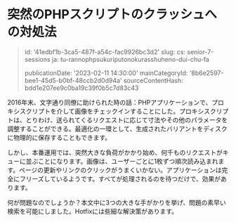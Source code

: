突然のPHPスクリプトのクラッシュへの対処法
======================

> id: '41edbf1b-3ca5-487f-a54c-fac9926bc3d2'
> slug:
> 	cs: senior-7-sessions
> 	ja: tu-rannophpsukuriputonokurasshuheno-dui-chu-fa
> 
> publicationDate: '2023-02-11 14:30:00'
> mainCategoryId: '8b6e2597-bee1-45d5-b0bf-48ccb2d0d94a'
> sourceContentHash: bdd1e207ee9c0ba19c39f0b5c7d83c43

2016年末、文字通り同僚に助けられた時の話：PHPアプリケーションで、プロキシスクリプトを介して画像をチェックインすることにした。プロキシスクリプトは、とりわけ、送られてくるリクエストに応じて寸法やその他のパラメータを調整することができる。最適化の一環として、生成されたバリアントをディスクに物理的に保存することもできます。

しかし、本番運用では、突然大きな負荷がかかり始め、何千ものリクエストがキューに並ぶことになります。画像は、ユーザーごとに1枚ずつ順次読み込まれます。ページの更新やリンクのクリックがうまくいかない。アプリケーションは完全にフリーズしているようです。すべてが処理されるのを待つだけで、効果があります。

何が問題なのでしょうか？本文中に3つの大きな手がかりを挙げ、問題の素早い検索を可能にしました。Hotfixには些細な解決策があります。
